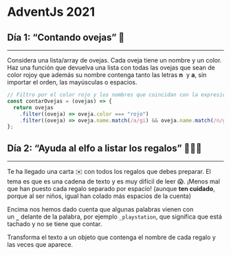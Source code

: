 # AdventJs 2021

## Día 1: “Contando ovejas” 🐑

---

Considera una lista/array de ovejas. Cada oveja tiene un nombre y un color. Haz una función que devuelva una lista con todas las ovejas que sean de color rojoy que además su nombre contenga tanto las letras **n**  y **a**, sin importar el orden, las mayúsculas o espacios.

```javascript
// Filtro por el color rojo y los nombres que coincidan con la expresión regular.
const contarOvejas = (ovejas) => {
  return ovejas
    .filter((oveja) => oveja.color === "rojo")
    .filter((oveja) => oveja.name.match(/a/gi) && oveja.name.match(/n/gi));
};
```

## Día 2: “Ayuda al elfo a listar los regalos” 🧝🏻‍♂️

---

Te ha llegado una carta ✉️ con todos los regalos que debes preparar. El tema es que es una cadena de texto y es muy difícil de leer 😱. ¡Menos mal que han puesto cada regalo separado por espacio! (aunque **ten cuidado**, porque al ser niños, igual han colado más espacios de la cuenta)

Encima nos hemos dado cuenta que algunas palabras vienen con un **`_`** delante de la palabra, por ejemplo `_playstation`, que significa que está tachado y no se tiene que contar.

Transforma el texto a un objeto que contenga el nombre de cada regalo y las veces que aparece.
